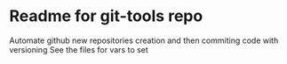 # Readme for git-tools repo
Automate github new repositories creation and then commiting code with versioning
See the files for vars to set 

